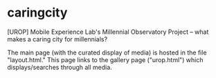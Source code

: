 # caringcity
[UROP] Mobile Experience Lab's Millennial Observatory Project – what makes a caring city for millennials? 

The main page (with the curated display of media) is hosted in the file "layout.html."
This page links to the gallery page ("urop.html") which displays/searches through all media.
